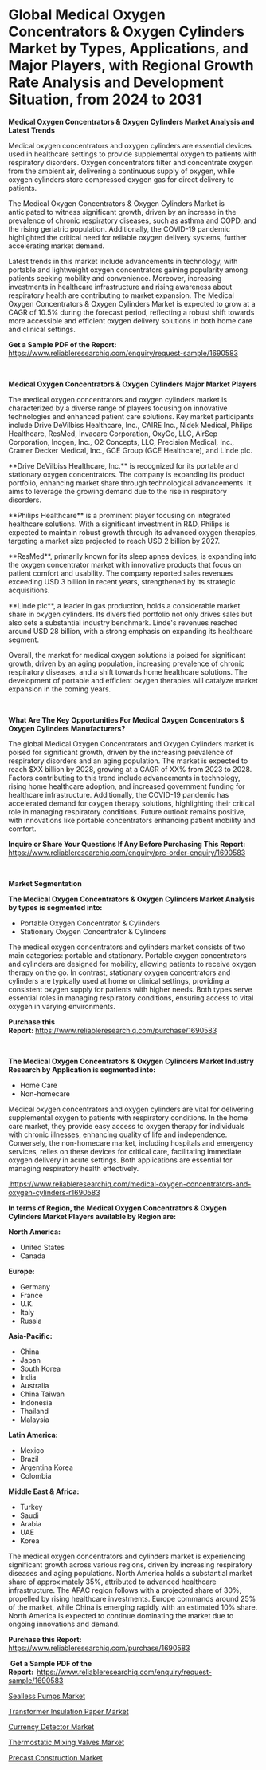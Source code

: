 <p><h1>Global Medical Oxygen Concentrators & Oxygen Cylinders Market by Types, Applications, and Major Players, with Regional Growth Rate Analysis and Development Situation, from 2024 to 2031</h1></p><p><strong>Medical Oxygen Concentrators & Oxygen Cylinders Market Analysis and Latest Trends</strong></p>
<p><p>Medical oxygen concentrators and oxygen cylinders are essential devices used in healthcare settings to provide supplemental oxygen to patients with respiratory disorders. Oxygen concentrators filter and concentrate oxygen from the ambient air, delivering a continuous supply of oxygen, while oxygen cylinders store compressed oxygen gas for direct delivery to patients.</p><p>The Medical Oxygen Concentrators & Oxygen Cylinders Market is anticipated to witness significant growth, driven by an increase in the prevalence of chronic respiratory diseases, such as asthma and COPD, and the rising geriatric population. Additionally, the COVID-19 pandemic highlighted the critical need for reliable oxygen delivery systems, further accelerating market demand.</p><p>Latest trends in this market include advancements in technology, with portable and lightweight oxygen concentrators gaining popularity among patients seeking mobility and convenience. Moreover, increasing investments in healthcare infrastructure and rising awareness about respiratory health are contributing to market expansion. The Medical Oxygen Concentrators & Oxygen Cylinders Market is expected to grow at a CAGR of 10.5% during the forecast period, reflecting a robust shift towards more accessible and efficient oxygen delivery solutions in both home care and clinical settings.</p></p>
<p><strong>Get a Sample PDF of the Report:&nbsp;</strong> <a href="https://www.reliableresearchiq.com/enquiry/request-sample/1690583?utm_campaign=1136&utm_medium=2&utm_source=Github&utm_content=ia&utm_term=17102024&utm_id=medical-oxygen-concentrators-oxygen-cylinders">https://www.reliableresearchiq.com/enquiry/request-sample/1690583</a></p>
<p>&nbsp;</p>
<p><strong>Medical Oxygen Concentrators & Oxygen Cylinders Major Market Players</strong></p>
<p><p>The medical oxygen concentrators and oxygen cylinders market is characterized by a diverse range of players focusing on innovative technologies and enhanced patient care solutions. Key market participants include Drive DeVilbiss Healthcare, Inc., CAIRE Inc., Nidek Medical, Philips Healthcare, ResMed, Invacare Corporation, OxyGo, LLC, AirSep Corporation, Inogen, Inc., O2 Concepts, LLC, Precision Medical, Inc., Cramer Decker Medical, Inc., GCE Group (GCE Healthcare), and Linde plc.</p><p>**Drive DeVilbiss Healthcare, Inc.** is recognized for its portable and stationary oxygen concentrators. The company is expanding its product portfolio, enhancing market share through technological advancements. It aims to leverage the growing demand due to the rise in respiratory disorders.</p><p>**Philips Healthcare** is a prominent player focusing on integrated healthcare solutions. With a significant investment in R&D, Philips is expected to maintain robust growth through its advanced oxygen therapies, targeting a market size projected to reach USD 2 billion by 2027. </p><p>**ResMed**, primarily known for its sleep apnea devices, is expanding into the oxygen concentrator market with innovative products that focus on patient comfort and usability. The company reported sales revenues exceeding USD 3 billion in recent years, strengthened by its strategic acquisitions.</p><p>**Linde plc**, a leader in gas production, holds a considerable market share in oxygen cylinders. Its diversified portfolio not only drives sales but also sets a substantial industry benchmark. Linde's revenues reached around USD 28 billion, with a strong emphasis on expanding its healthcare segment.</p><p>Overall, the market for medical oxygen solutions is poised for significant growth, driven by an aging population, increasing prevalence of chronic respiratory diseases, and a shift towards home healthcare solutions. The development of portable and efficient oxygen therapies will catalyze market expansion in the coming years.</p></p>
<p>&nbsp;</p>
<p><strong>What Are The Key Opportunities For Medical Oxygen Concentrators & Oxygen Cylinders Manufacturers?</strong></p>
<p><p>The global Medical Oxygen Concentrators and Oxygen Cylinders market is poised for significant growth, driven by the increasing prevalence of respiratory disorders and an aging population. The market is expected to reach $XX billion by 2028, growing at a CAGR of XX% from 2023 to 2028. Factors contributing to this trend include advancements in technology, rising home healthcare adoption, and increased government funding for healthcare infrastructure. Additionally, the COVID-19 pandemic has accelerated demand for oxygen therapy solutions, highlighting their critical role in managing respiratory conditions. Future outlook remains positive, with innovations like portable concentrators enhancing patient mobility and comfort.</p></p>
<p><strong>Inquire or Share Your Questions If Any Before Purchasing This Report:</strong> <a href="https://www.reliableresearchiq.com/enquiry/pre-order-enquiry/1690583?utm_campaign=1136&utm_medium=2&utm_source=Github&utm_content=ia&utm_term=17102024&utm_id=medical-oxygen-concentrators-oxygen-cylinders">https://www.reliableresearchiq.com/enquiry/pre-order-enquiry/1690583</a></p>
<p>&nbsp;</p>
<p><strong>Market Segmentation</strong></p>
<p><strong>The Medical Oxygen Concentrators & Oxygen Cylinders Market Analysis by types is segmented into:</strong></p>
<p><ul><li>Portable Oxygen Concentrator & Cylinders</li><li>Stationary Oxygen Concentrator & Cylinders</li></ul></p>
<p><p>The medical oxygen concentrators and cylinders market consists of two main categories: portable and stationary. Portable oxygen concentrators and cylinders are designed for mobility, allowing patients to receive oxygen therapy on the go. In contrast, stationary oxygen concentrators and cylinders are typically used at home or clinical settings, providing a consistent oxygen supply for patients with higher needs. Both types serve essential roles in managing respiratory conditions, ensuring access to vital oxygen in varying environments.</p></p>
<p><strong>Purchase this Report:&nbsp;</strong><a href="https://www.reliableresearchiq.com/purchase/1690583?utm_campaign=1136&utm_medium=2&utm_source=Github&utm_content=ia&utm_term=17102024&utm_id=medical-oxygen-concentrators-oxygen-cylinders">https://www.reliableresearchiq.com/purchase/1690583</a></p>
<p>&nbsp;</p>
<p><strong>The Medical Oxygen Concentrators & Oxygen Cylinders Market Industry Research by Application is segmented into:</strong></p>
<p><ul><li>Home Care</li><li>Non-homecare</li></ul></p>
<p><p>Medical oxygen concentrators and oxygen cylinders are vital for delivering supplemental oxygen to patients with respiratory conditions. In the home care market, they provide easy access to oxygen therapy for individuals with chronic illnesses, enhancing quality of life and independence. Conversely, the non-homecare market, including hospitals and emergency services, relies on these devices for critical care, facilitating immediate oxygen delivery in acute settings. Both applications are essential for managing respiratory health effectively.</p></p>
<p><a href="https://www.reliableresearchiq.com/medical-oxygen-concentrators-and-oxygen-cylinders-r1690583?utm_campaign=1136&utm_medium=2&utm_source=Github&utm_content=ia&utm_term=17102024&utm_id=medical-oxygen-concentrators-oxygen-cylinders">&nbsp;https://www.reliableresearchiq.com/medical-oxygen-concentrators-and-oxygen-cylinders-r1690583</a></p>
<p><strong>In terms of Region, the Medical Oxygen Concentrators & Oxygen Cylinders Market Players available by Region are:</strong></p>
<p>
    <p> <strong> North America: </strong>
        <ul>
            <li>United States</li>
            <li>Canada</li>
        </ul>
        </p> 
    <p> <strong> Europe: </strong>
        <ul>
            <li>Germany</li>
            <li>France</li>
            <li>U.K.</li>
            <li>Italy</li>
            <li>Russia</li>
        </ul>
        </p> 
    <p> <strong> Asia-Pacific: </strong>
        <ul>
            <li>China</li>
            <li>Japan</li>
            <li>South Korea</li>
            <li>India</li>
            <li>Australia</li>
            <li>China Taiwan</li>
            <li>Indonesia</li>
            <li>Thailand</li>
            <li>Malaysia</li>
        </ul>
        </p> 
    <p> <strong> Latin America: </strong>
        <ul>
            <li>Mexico</li>
            <li>Brazil</li>
            <li>Argentina Korea</li>
            <li>Colombia</li>
        </ul>
        </p> 
    <p> <strong> Middle East & Africa: </strong>
        <ul>
            <li>Turkey</li>
            <li>Saudi</li>
            <li>Arabia</li>
            <li>UAE</li>
            <li>Korea</li>
        </ul>
    </p>
    </p>
<p><p>The medical oxygen concentrators and cylinders market is experiencing significant growth across various regions, driven by increasing respiratory diseases and aging populations. North America holds a substantial market share of approximately 35%, attributed to advanced healthcare infrastructure. The APAC region follows with a projected share of 30%, propelled by rising healthcare investments. Europe commands around 25% of the market, while China is emerging rapidly with an estimated 10% share. North America is expected to continue dominating the market due to ongoing innovations and demand.</p></p>
<p><strong>Purchase this Report: </strong><a href="https://www.reliableresearchiq.com/purchase/1690583?utm_campaign=1136&utm_medium=2&utm_source=Github&utm_content=ia&utm_term=17102024&utm_id=medical-oxygen-concentrators-oxygen-cylinders">https://www.reliableresearchiq.com/purchase/1690583</a></p>
<p>&nbsp;<strong>Get a Sample PDF of the Report:&nbsp;&nbsp;</strong><a href="https://www.reliableresearchiq.com/enquiry/request-sample/1690583?utm_campaign=1136&utm_medium=2&utm_source=Github&utm_content=ia&utm_term=17102024&utm_id=medical-oxygen-concentrators-oxygen-cylinders">https://www.reliableresearchiq.com/enquiry/request-sample/1690583</a></p>
<p><strong></strong></p>
<p><p><a href="https://issuu.com/reportprime-2/docs/sealless-pumps-market-size-2030.ppt_10c01aa2e19bd6?utm_campaign=1136&utm_medium=2&utm_source=Github&utm_content=ia&utm_term=17102024&utm_id=medical-oxygen-concentrators-oxygen-cylinders">Sealless Pumps Market</a></p><p><a href="https://www.linkedin.com/pulse/emerging-transformer-insulation-paper-market-opportunities-uwiye?utm_campaign=1136&utm_medium=2&utm_source=Github&utm_content=ia&utm_term=17102024&utm_id=medical-oxygen-concentrators-oxygen-cylinders">Transformer Insulation Paper Market</a></p><p><a href="https://github.com/shantaev7par/Market-Research-Report-List-1/blob/main/currency-detector-market.md?utm_campaign=1136&utm_medium=2&utm_source=Github&utm_content=ia&utm_term=17102024&utm_id=medical-oxygen-concentrators-oxygen-cylinders">Currency Detector Market</a></p><p><a href="https://issuu.com/reportprime-2/docs/thermostatic-mixing-valves-market-s_64cae86325b99c?utm_campaign=1136&utm_medium=2&utm_source=Github&utm_content=ia&utm_term=17102024&utm_id=medical-oxygen-concentrators-oxygen-cylinders">Thermostatic Mixing Valves Market</a></p><p><a href="https://www.linkedin.com/pulse/top-trends-transforming-precast-construction-market-2024-eoyre?utm_campaign=1136&utm_medium=2&utm_source=Github&utm_content=ia&utm_term=17102024&utm_id=medical-oxygen-concentrators-oxygen-cylinders">Precast Construction Market</a></p></p>